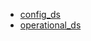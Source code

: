 - [config_ds](框架/odl/datastore_listener/config_ds.md)
- [operational_ds](框架/odl/datastore_listener/operational_ds.md)
